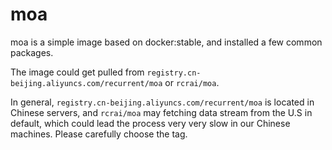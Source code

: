 # moa

moa is a simple image based on docker:stable, and installed a few common packages.


The image could get pulled from `registry.cn-beijing.aliyuncs.com/recurrent/moa` or `rcrai/moa`.


In general, `registry.cn-beijing.aliyuncs.com/recurrent/moa` is located in Chinese servers, and `rcrai/moa` may fetching data stream from the U.S in default, which could lead the process very very slow in our Chinese machines. Please carefully choose the tag.



